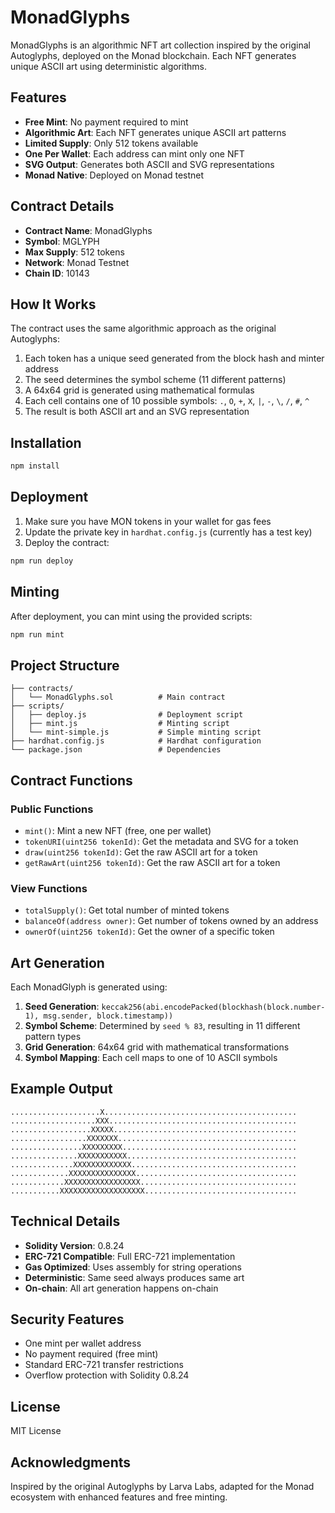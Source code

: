 # MonadGlyphs

MonadGlyphs is an algorithmic NFT art collection inspired by the original Autoglyphs, deployed on the Monad blockchain. Each NFT generates unique ASCII art using deterministic algorithms.

## Features

- **Free Mint**: No payment required to mint
- **Algorithmic Art**: Each NFT generates unique ASCII art patterns
- **Limited Supply**: Only 512 tokens available
- **One Per Wallet**: Each address can mint only one NFT
- **SVG Output**: Generates both ASCII and SVG representations
- **Monad Native**: Deployed on Monad testnet

## Contract Details

- **Contract Name**: MonadGlyphs
- **Symbol**: MGLYPH
- **Max Supply**: 512 tokens
- **Network**: Monad Testnet
- **Chain ID**: 10143

## How It Works

The contract uses the same algorithmic approach as the original Autoglyphs:

1. Each token has a unique seed generated from the block hash and minter address
2. The seed determines the symbol scheme (11 different patterns)
3. A 64x64 grid is generated using mathematical formulas
4. Each cell contains one of 10 possible symbols: `.`, `O`, `+`, `X`, `|`, `-`, `\`, `/`, `#`, `^`
5. The result is both ASCII art and an SVG representation

## Installation

```bash
npm install
```

## Deployment

1. Make sure you have MON tokens in your wallet for gas fees
2. Update the private key in `hardhat.config.js` (currently has a test key)
3. Deploy the contract:

```bash
npm run deploy
```

## Minting

After deployment, you can mint using the provided scripts:

```bash
npm run mint
```

## Project Structure

```
├── contracts/
│   └── MonadGlyphs.sol          # Main contract
├── scripts/
│   ├── deploy.js                # Deployment script
│   ├── mint.js                  # Minting script
│   └── mint-simple.js           # Simple minting script
├── hardhat.config.js            # Hardhat configuration
└── package.json                 # Dependencies
```

## Contract Functions

### Public Functions

- `mint()`: Mint a new NFT (free, one per wallet)
- `tokenURI(uint256 tokenId)`: Get the metadata and SVG for a token
- `draw(uint256 tokenId)`: Get the raw ASCII art for a token
- `getRawArt(uint256 tokenId)`: Get the raw ASCII art for a token

### View Functions

- `totalSupply()`: Get total number of minted tokens
- `balanceOf(address owner)`: Get number of tokens owned by an address
- `ownerOf(uint256 tokenId)`: Get the owner of a specific token

## Art Generation

Each MonadGlyph is generated using:

1. **Seed Generation**: `keccak256(abi.encodePacked(blockhash(block.number-1), msg.sender, block.timestamp))`
2. **Symbol Scheme**: Determined by `seed % 83`, resulting in 11 different pattern types
3. **Grid Generation**: 64x64 grid with mathematical transformations
4. **Symbol Mapping**: Each cell maps to one of 10 ASCII symbols

## Example Output

```
....................X...........................................
...................XXX..........................................
..................XXXXX.........................................
.................XXXXXXX........................................
................XXXXXXXXX.......................................
...............XXXXXXXXXXX......................................
..............XXXXXXXXXXXXX.....................................
.............XXXXXXXXXXXXXXX....................................
............XXXXXXXXXXXXXXXXX...................................
...........XXXXXXXXXXXXXXXXXXX..................................
```

## Technical Details

- **Solidity Version**: 0.8.24
- **ERC-721 Compatible**: Full ERC-721 implementation
- **Gas Optimized**: Uses assembly for string operations
- **Deterministic**: Same seed always produces same art
- **On-chain**: All art generation happens on-chain

## Security Features

- One mint per wallet address
- No payment required (free mint)
- Standard ERC-721 transfer restrictions
- Overflow protection with Solidity 0.8.24

## License

MIT License

## Acknowledgments

Inspired by the original Autoglyphs by Larva Labs, adapted for the Monad ecosystem with enhanced features and free minting. 